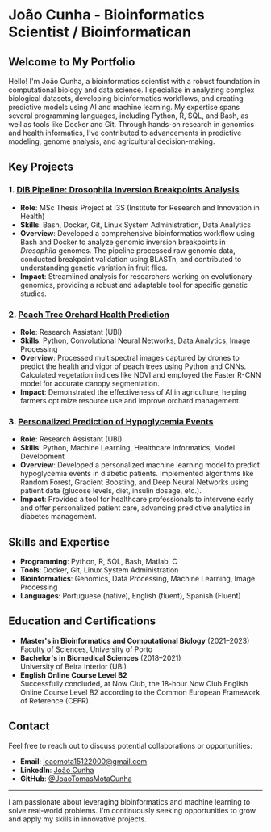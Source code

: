 # João Cunha - Bioinformatics Scientist / Bioinformatican

## Welcome to My Portfolio

Hello! I'm João Cunha, a bioinformatics scientist with a robust foundation in computational biology and data science. I specialize in analyzing complex biological datasets, developing bioinformatics workflows, and creating predictive models using AI and machine learning. My expertise spans several programming languages, including Python, R, SQL, and Bash, as well as tools like Docker and Git. Through hands-on research in genomics and health informatics, I've contributed to advancements in predictive modeling, genome analysis, and agricultural decision-making.

## Key Projects

### 1. [DIB Pipeline: Drosophila Inversion Breakpoints Analysis](https://github.com/JoaoTomasMotaCunha/My_Portfolio/tree/main/drosophila-inversion-breakpoints)
- **Role**: MSc Thesis Project at I3S (Institute for Research and Innovation in Health)
- **Skills**: Bash, Docker, Git, Linux System Administration, Data Analytics
- **Overview**: Developed a comprehensive bioinformatics workflow using Bash and Docker to analyze genomic inversion breakpoints in _Drosophila_ genomes. The pipeline processed raw genomic data, conducted breakpoint validation using BLASTn, and contributed to understanding genetic variation in fruit flies.
- **Impact**: Streamlined analysis for researchers working on evolutionary genomics, providing a robust and adaptable tool for specific genetic studies.

### 2. [Peach Tree Orchard Health Prediction](https://github.com/JoaoTomasMotaCunha/My_Portfolio/tree/main/peach-tree-orchard-prediction)
- **Role**: Research Assistant (UBI)
- **Skills**: Python, Convolutional Neural Networks, Data Analytics, Image Processing
- **Overview**: Processed multispectral images captured by drones to predict the health and vigor of peach trees using Python and CNNs. Calculated vegetation indices like NDVI and employed the Faster R-CNN model for accurate canopy segmentation.
- **Impact**: Demonstrated the effectiveness of AI in agriculture, helping farmers optimize resource use and improve orchard management.

### 3. [Personalized Prediction of Hypoglycemia Events](https://github.com/JoaoTomasMotaCunha/My_Portfolio/tree/main/hypoglycemia-prediction)
- **Role**: Research Assistant (UBI)
- **Skills**: Python, Machine Learning, Healthcare Informatics, Model Development
- **Overview**: Developed a personalized machine learning model to predict hypoglycemia events in diabetic patients. Implemented algorithms like Random Forest, Gradient Boosting, and Deep Neural Networks using patient data (glucose levels, diet, insulin dosage, etc.).
- **Impact**: Provided a tool for healthcare professionals to intervene early and offer personalized patient care, advancing predictive analytics in diabetes management.

## Skills and Expertise

- **Programming**: Python, R, SQL, Bash, Matlab, C
- **Tools**: Docker, Git, Linux System Administration
- **Bioinformatics**: Genomics, Data Processing, Machine Learning, Image Processing
- **Languages**: Portuguese (native), English (fluent), Spanish (Fluent)

## Education and Certifications

- **Master's in Bioinformatics and Computational Biology** (2021–2023)  
  Faculty of Sciences, University of Porto
- **Bachelor's in Biomedical Sciences** (2018–2021)  
  University of Beira Interior (UBI)
- **English Online Course Level B2**  
  Successfully concluded, at Now Club, the 18-hour Now Club English Online Course Level B2 according to the Common European Framework of Reference (CEFR).


## Contact

Feel free to reach out to discuss potential collaborations or opportunities:
- **Email**: joaomota15122000@gmail.com
- **LinkedIn**: [João Cunha](https://www.linkedin.com/in/joaotmcunha/)
- **GitHub**: [@JoaoTomasMotaCunha](https://github.com/JoaoTomasMotaCunha)

---

I am passionate about leveraging bioinformatics and machine learning to solve real-world problems. I'm continuously seeking opportunities to grow and apply my skills in innovative projects.

